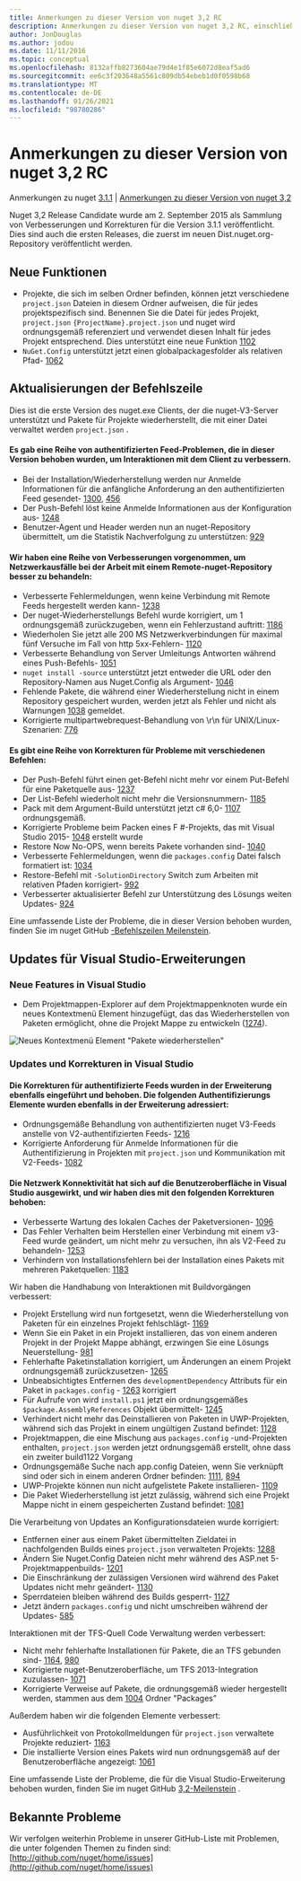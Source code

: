 ```yaml
---
title: Anmerkungen zu dieser Version von nuget 3,2 RC
description: Anmerkungen zu dieser Version von nuget 3,2 RC, einschließlich bekannter Probleme, Fehlerbehebungen, hinzugefügter Features und dcrs.
author: JonDouglas
ms.author: jodou
ms.date: 11/11/2016
ms.topic: conceptual
ms.openlocfilehash: 8132affb8273604ae79d4e1f85e6072d8eaf5ad6
ms.sourcegitcommit: ee6c3f203648a5561c809db54ebeb1d0f0598b68
ms.translationtype: MT
ms.contentlocale: de-DE
ms.lasthandoff: 01/26/2021
ms.locfileid: "98780286"
---
```

# <a name="nuget-32-rc-release-notes"></a>Anmerkungen zu dieser Version von nuget 3,2 RC

Anmerkungen zu nuget [3.1.1](../release-notes/nuget-3.1.1.md)  |  [Anmerkungen zu dieser Version von nuget 3,2](../release-notes/nuget-3.2.md)

Nuget 3,2 Release Candidate wurde am 2. September 2015 als Sammlung von Verbesserungen und Korrekturen für die Version 3.1.1 veröffentlicht.  Dies sind auch die ersten Releases, die zuerst im neuen Dist.nuget.org-Repository veröffentlicht werden.

## <a name="new-features"></a>Neue Funktionen

* Projekte, die sich im selben Ordner befinden, können jetzt verschiedene `project.json` Dateien in diesem Ordner aufweisen, die für jedes projektspezifisch sind.  Benennen Sie die Datei für jedes Projekt, `project.json` `{ProjectName}.project.json` und nuget wird ordnungsgemäß referenziert und verwendet diesen Inhalt für jedes Projekt entsprechend.  Dies unterstützt eine neue Funktion  [1102](https://github.com/NuGet/Home/issues/1102)
* `NuGet.Config` unterstützt jetzt einen globalpackagesfolder als relativen Pfad- [1062](https://github.com/NuGet/Home/issues/1062)

## <a name="command-line-updates"></a>Aktualisierungen der Befehlszeile

Dies ist die erste Version des nuget.exe Clients, der die nuget-V3-Server unterstützt und Pakete für Projekte wiederherstellt, die mit einer Datei verwaltet werden `project.json` .

#### <a name="there-were-a-number-of-authenticated-feed-issues-that-were-addressed-in-this-release-to-improve-interactions-with-the-client"></a>Es gab eine Reihe von authentifizierten Feed-Problemen, die in dieser Version behoben wurden, um Interaktionen mit dem Client zu verbessern.

* Bei der Installation/Wiederherstellung werden nur Anmelde Informationen für die anfängliche Anforderung an den authentifizierten Feed gesendet- [1300](https://github.com/NuGet/Home/issues/1300), [456](https://github.com/NuGet/Home/issues/456)
* Der Push-Befehl löst keine Anmelde Informationen aus der Konfiguration aus- [1248](https://github.com/NuGet/Home/issues/1248)
* Benutzer-Agent und Header werden nun an nuget-Repository übermittelt, um die Statistik Nachverfolgung zu unterstützen: [929](https://github.com/NuGet/Home/issues/929)

#### <a name="we-made-a-number-of-improvements-to-better-handle-network-failures-while-attempting-to-work-with-a-remote-nuget-repository"></a>Wir haben eine Reihe von Verbesserungen vorgenommen, um Netzwerkausfälle bei der Arbeit mit einem Remote-nuget-Repository besser zu behandeln:

* Verbesserte Fehlermeldungen, wenn keine Verbindung mit Remote Feeds hergestellt werden kann- [1238](https://github.com/NuGet/Home/issues/1238)
* Der nuget-Wiederherstellungs Befehl wurde korrigiert, um 1 ordnungsgemäß zurückzugeben, wenn ein Fehlerzustand auftritt: [1186](https://github.com/NuGet/Home/issues/1186)
* Wiederholen Sie jetzt alle 200 MS Netzwerkverbindungen für maximal fünf Versuche im Fall von http 5xx-Fehlern- [1120](https://github.com/NuGet/Home/issues/1120)
* Verbesserte Behandlung von Server Umleitungs Antworten während eines Push-Befehls- [1051](https://github.com/NuGet/Home/issues/1051)
* `nuget install -source` unterstützt jetzt entweder die URL oder den Repository-Namen aus Nuget.Config als Argument- [1046](https://github.com/NuGet/Home/issues/1046)
* Fehlende Pakete, die während einer Wiederherstellung nicht in einem Repository gespeichert wurden, werden jetzt als Fehler und nicht als Warnungen [1038](https://github.com/NuGet/Home/issues/1038) gemeldet.
* Korrigierte multipartwebrequest-Behandlung von \r\n für UNIX/Linux-Szenarien: [776](https://github.com/NuGet/Home/issues/776)

#### <a name="there-are-a-number-of-fixes-to-issues-with-various-commands"></a>Es gibt eine Reihe von Korrekturen für Probleme mit verschiedenen Befehlen:

* Der Push-Befehl führt einen get-Befehl nicht mehr vor einem Put-Befehl für eine Paketquelle aus- [1237](https://github.com/NuGet/Home/issues/1237)
* Der List-Befehl wiederholt nicht mehr die Versionsnummern- [1185](https://github.com/NuGet/Home/issues/1185)
* Pack mit dem Argument-Build unterstützt jetzt c# 6,0- [1107](https://github.com/NuGet/Home/issues/1107) ordnungsgemäß.
* Korrigierte Probleme beim Packen eines F #-Projekts, das mit Visual Studio 2015- [1048](https://github.com/NuGet/Home/issues/1048) erstellt wurde
* Restore Now No-OPS, wenn bereits Pakete vorhanden sind- [1040](https://github.com/NuGet/Home/issues/1040)
* Verbesserte Fehlermeldungen, wenn die `packages.config` Datei falsch formatiert ist: [1034](https://github.com/NuGet/Home/issues/1034)
* Restore-Befehl mit `-SolutionDirectory` Switch zum Arbeiten mit relativen Pfaden korrigiert- [992](https://github.com/NuGet/Home/issues/992)
* Verbesserter aktualisierter Befehl zur Unterstützung des Lösungs weiten Updates- [924](https://github.com/NuGet/Home/issues/924)

Eine umfassende Liste der Probleme, die in dieser Version behoben wurden, finden Sie im nuget GitHub [-Befehlszeilen Meilenstein](https://github.com/nuget/home/issues?utf8=%E2%9C%93&q=is%3Aissue+milestone%3A3.2.0-commandline+is%3Aclosed+-label%3AClosedAs%3ADuplicate).

## <a name="visual-studio-extension-updates"></a>Updates für Visual Studio-Erweiterungen

### <a name="new-features-in-visual-studio"></a>Neue Features in Visual Studio

* Dem Projektmappen-Explorer auf dem Projektmappenknoten wurde ein neues Kontextmenü Element hinzugefügt, das das Wiederherstellen von Paketen ermöglicht, ohne die Projekt Mappe zu entwickeln ([1274](https://github.com/NuGet/Home/issues/1274)).

![Neues Kontextmenü Element "Pakete wiederherstellen"](./media/NuGet-3.2/newContextMenu.png)

### <a name="updates-and-fixes-in-visual-studio"></a>Updates und Korrekturen in Visual Studio

#### <a name="the-fixes-for-authenticated-feeds-were-rolled-up-and-addressed-in-the-extension-as-well--the-following-authentication-items-were-also-addressed-in-the-extension"></a>Die Korrekturen für authentifizierte Feeds wurden in der Erweiterung ebenfalls eingeführt und behoben.  Die folgenden Authentifizierungs Elemente wurden ebenfalls in der Erweiterung adressiert:

* Ordnungsgemäße Behandlung von authentifizierten nuget V3-Feeds anstelle von V2-authentifizierten Feeds- [1216](https://github.com/NuGet/Home/issues/1216)
* Korrigierte Anforderung für Anmelde Informationen für die Authentifizierung in Projekten mit `project.json` und Kommunikation mit V2-Feeds- [1082](https://github.com/NuGet/Home/issues/1082)

#### <a name="network-connectivity-had-affected-the-user-interface-in-visual-studio-and-we-addressed-this-with-the-following-fixes"></a>Die Netzwerk Konnektivität hat sich auf die Benutzeroberfläche in Visual Studio ausgewirkt, und wir haben dies mit den folgenden Korrekturen behoben:

* Verbesserte Wartung des lokalen Caches der Paketversionen- [1096](https://github.com/NuGet/Home/issues/1096)
* Das Fehler Verhalten beim Herstellen einer Verbindung mit einem v3-Feed wurde geändert, um nicht mehr zu versuchen, ihn als V2-Feed zu behandeln- [1253](https://github.com/NuGet/Home/issues/1253)
* Verhindern von Installationsfehlern bei der Installation eines Pakets mit mehreren Paketquellen: [1183](https://github.com/NuGet/Home/issues/1183)

Wir haben die Handhabung von Interaktionen mit Buildvorgängen verbessert:

* Projekt Erstellung wird nun fortgesetzt, wenn die Wiederherstellung von Paketen für ein einzelnes Projekt fehlschlägt- [1169](https://github.com/NuGet/Home/issues/1169)
* Wenn Sie ein Paket in ein Projekt installieren, das von einem anderen Projekt in der Projekt Mappe abhängt, erzwingen Sie eine Lösungs Neuerstellung- [981](https://github.com/NuGet/Home/issues/981)
* Fehlerhafte Paketinstallation korrigiert, um Änderungen an einem Projekt ordnungsgemäß zurückzusetzen- [1265](https://github.com/NuGet/Home/issues/1265)
* Unbeabsichtigtes Entfernen des `developmentDependency` Attributs für ein Paket in `packages.config`  -  [1263](https://github.com/NuGet/Home/issues/1263) korrigiert
* Für Aufrufe von wird `install.ps1` jetzt ein ordnungsgemäßes `$package.AssemblyReferences` Objekt übermittelt- [1245](https://github.com/NuGet/Home/issues/1245)
* Verhindert nicht mehr das Deinstallieren von Paketen in UWP-Projekten, während sich das Projekt in einem ungültigen Zustand befindet: [1128](https://github.com/NuGet/Home/issues/1128)
* Projektmappen, die eine Mischung aus `packages.config` -und-Projekten enthalten, `project.json` werden jetzt ordnungsgemäß erstellt, ohne dass ein zweiter build1122 Vorgang [](https://github.com/NuGet/Home/issues/1122)
* Ordnungsgemäße Suche nach app.config Dateien, wenn Sie verknüpft sind oder sich in einem anderen Ordner befinden: [1111](https://github.com/NuGet/Home/issues/1111), [894](https://github.com/NuGet/Home/issues/894)
* UWP-Projekte können nun nicht aufgelistete Pakete installieren- [1109](https://github.com/NuGet/Home/issues/1109)
* Die Paket Wiederherstellung ist jetzt zulässig, während sich eine Projekt Mappe nicht in einem gespeicherten Zustand befindet: [1081](https://github.com/NuGet/Home/issues/1081)


Die Verarbeitung von Updates an Konfigurationsdateien wurde korrigiert:

* Entfernen einer aus einem Paket übermittelten Zieldatei in nachfolgenden Builds eines `project.json` verwalteten Projekts: [1288](https://github.com/NuGet/Home/issues/1288)
* Ändern Sie Nuget.Config Dateien nicht mehr während des ASP.net 5-Projektmappenbuilds- [1201](https://github.com/NuGet/Home/issues/1201)
* Die Einschränkung der zulässigen Versionen wird während des Paket Updates nicht mehr geändert- [1130](https://github.com/NuGet/Home/issues/1130)
* Sperrdateien bleiben während des Builds gesperrt- [1127](https://github.com/NuGet/Home/issues/1127)
* Jetzt ändern `packages.config` und nicht umschreiben während der Updates- [585](https://github.com/NuGet/Home/issues/585)


Interaktionen mit der TFS-Quell Code Verwaltung werden verbessert:

* Nicht mehr fehlerhafte Installationen für Pakete, die an TFS gebunden sind- [1164](https://github.com/NuGet/Home/issues/1164), [980](https://github.com/NuGet/Home/issues/980)
* Korrigierte nuget-Benutzeroberfläche, um TFS 2013-Integration zuzulassen- [1071](https://github.com/NuGet/Home/issues/1071)
* Korrigierte Verweise auf Pakete, die ordnungsgemäß wieder hergestellt werden, stammen aus dem [1004](https://github.com/NuGet/Home/issues/1004) Ordner "Packages"

Außerdem haben wir die folgenden Elemente verbessert:

* Ausführlichkeit von Protokollmeldungen für `project.json` verwaltete Projekte reduziert- [1163](https://github.com/NuGet/Home/issues/1163)
* Die installierte Version eines Pakets wird nun ordnungsgemäß auf der Benutzeroberfläche angezeigt: [1061](https://github.com/NuGet/Home/issues/1061)


Eine umfassende Liste der Probleme, die für die Visual Studio-Erweiterung behoben wurden, finden Sie im nuget GitHub [3,2-Meilenstein](https://github.com/nuget/home/issues?q=is%3Aissue+is%3Aclosed+-label%3AClosedAs%3ADuplicate+milestone%3A3.2) .

## <a name="known-issues"></a>Bekannte Probleme

Wir verfolgen weiterhin Probleme in unserer GitHub-Liste mit Problemen, die unter folgenden Themen zu finden sind: [http://github.com/nuget/home/issues](http://github.com/nuget/home/issues)